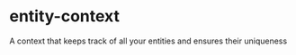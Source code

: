 entity-context
==============

A context that keeps track of all your entities and ensures their uniqueness
